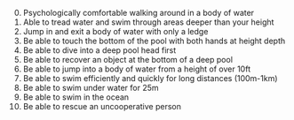 0. Psychologically comfortable walking around in a body of water
1. Able to tread water and swim through areas deeper than your height
2. Jump in and exit a body of water with only a ledge
3. Be able to touch the bottom of the pool with both hands at height depth
4. Be able to dive into a deep pool head first
5. Be able to recover an object at the bottom of a deep pool
5. Be able to jump into a body of water from a height of over 10ft
6. Be able to swim efficiently and quickly for long distances (100m-1km) 
7. Be able to swim under water for 25m
8. Be able to swim in the ocean
9. Be able to rescue an uncooperative person 